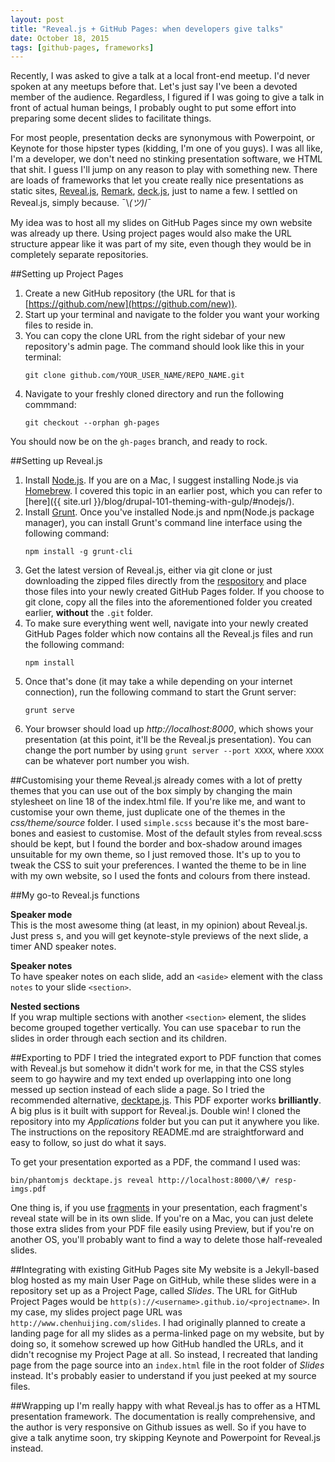 ```yaml
---
layout: post
title: "Reveal.js + GitHub Pages: when developers give talks"
date: October 18, 2015
tags: [github-pages, frameworks]
---
```


Recently, I was asked to give a talk at a local front-end meetup. I'd never spoken at any meetups before that. Let's just say I've been a devoted member of the audience. Regardless, I figured if I was going to give a talk in front of actual human beings, I probably ought to put some effort into preparing some decent slides to facilitate things. 

For most people, presentation decks are synonymous with Powerpoint, or Keynote for those hipster types (kidding, I'm one of you guys). I was all like, I'm a developer, we don't need no stinking presentation software, we HTML that shit. I guess I'll jump on any reason to play with something new. There are loads of frameworks that let you create really nice presentations as static sites, [Reveal.js](http://lab.hakim.se/reveal-js/), [Remark](http://remarkjs.com/), [deck.js](http://imakewebthings.com/deck.js/), just to name a few. I settled on Reveal.js, simply because. <span class="kaomoji">¯\\_(ツ)_/¯</span>

My idea was to host all my slides on GitHub Pages since my own website was already up there. Using project pages would also make the URL structure appear like it was part of my site, even though they would be in completely separate repositories.

##Setting up Project Pages
1. Create a new GitHub repository (the URL for that is [https://github.com/new](https://github.com/new)).
2. Start up your terminal and navigate to the folder you want your working files to reside in.
3. You can copy the clone URL from the right sidebar of your new repository's admin page. The command should look like this in your terminal:
    <pre><code class="language-bash">git clone github.com/YOUR_USER_NAME/REPO_NAME.git</code></pre>
4. Navigate to your freshly cloned directory and run the following commmand:
    <pre><code class="language-bash">git checkout --orphan gh-pages</code></pre>

You should now be on the `gh-pages` branch, and ready to rock.

##Setting up Reveal.js
1. Install [Node.js](https://nodejs.org/en/). If you are on a Mac, I suggest installing Node.js via [Homebrew](http://brew.sh/). I covered this topic in an earlier post, which you can refer to [here]({{ site.url }}/blog/drupal-101-theming-with-gulp/#nodejs/).
2. Install [Grunt](http://gruntjs.com/getting-started#installing-the-cli). Once you've installed Node.js and npm(Node.js package manager), you can install Grunt's command line interface using the following command:
    <pre><code class="language-bash">npm install -g grunt-cli</code></pre>
3. Get the latest version of Reveal.js, either via git clone or just downloading the zipped files directly from the [respository](https://github.com/hakimel/reveal.js/) and place those files into your newly created GitHub Pages folder. If you choose to git clone, copy all the files into the aforementioned folder you created earlier, **without** the `.git` folder.
4. To make sure everything went well, navigate into your newly created GitHub Pages folder which now contains all the Reveal.js files and run the following command:
    <pre><code class="language-bash">npm install</code></pre>
5. Once that's done (it may take a while depending on your internet connection), run the following command to start the Grunt server:
     <pre><code class="language-bash">grunt serve</code></pre>
6. Your browser should load up *http://localhost:8000*, which shows your presentation (at this point, it'll be the Reveal.js presentation). You can change the port number by using `grunt server --port XXXX`, where `XXXX` can be whatever port number you wish.

##Customising your theme
Reveal.js already comes with a lot of pretty themes that you can use out of the box simply by changing the main stylesheet on line 18 of the index.html file. If you're like me, and want to customise your own theme, just duplicate one of the themes in the *css/theme/source* folder. I used `simple.scss` because it's the most bare-bones and easiest to customise. Most of the default styles from reveal.scss should be kept, but I found the border and box-shadow around images unsuitable for my own theme, so I just removed those. It's up to you to tweak the CSS to suit your preferences. I wanted the theme to be in line with my own website, so I used the fonts and colours from there instead.

##My go-to Reveal.js functions

**Speaker mode**  
This is the most awesome thing (at least, in my opinion) about Reveal.js. Just press <kbd>s</kbd>, and you will get keynote-style previews of the next slide, a timer AND speaker notes.

**Speaker notes**  
To have speaker notes on each slide, add an `<aside>` element with the class `notes` to your slide `<section>`.

**Nested sections**  
If you wrap multiple sections with another `<section>` element, the slides become grouped together vertically. You can use <kbd>spacebar</kbd> to run the slides in order through each section and its children.

##Exporting to PDF
I tried the integrated export to PDF function that comes with Reveal.js but somehow it didn't work for me, in that the CSS styles seem to go haywire and my text ended up overlapping into one long messed up section instead of each slide a page. So I tried the recommended alternative, [decktape.js](https://github.com/astefanutti/decktape). This PDF exporter works **brilliantly**. A big plus is it built with support for Reveal.js. Double win! I cloned the repository into my *Applications* folder but you can put it anywhere you like. The instructions on the repository README.md are straightforward and easy to follow, so just do what it says.

<p class="no-margin">To get your presentation exported as a PDF, the command I used was:</p>
<pre><code class="language-bash">bin/phantomjs decktape.js reveal http://localhost:8000/\#/ resp-imgs.pdf</code></pre>

One thing is, if you use [fragments](https://github.com/hakimel/reveal.js#fragments) in your presentation, each fragment's reveal state will be in its own slide. If you're on a Mac, you can just delete those extra slides from your PDF file easily using Preview, but if you're on another OS, you'll probably want to find a way to delete those half-revealed slides. 

##Integrating with existing GitHub Pages site
My website is a Jekyll-based blog hosted as my main User Page on GitHub, while these slides were in a repository set up as a Project Page, called *Slides*. The URL for GitHub Project Pages would be `http(s)://<username>.github.io/<projectname>`. In my case, my slides project page URL was `http://www.chenhuijing.com/slides`. I had originally planned to create a landing page for all my slides as a perma-linked page on my website, but by doing so, it somehow screwed up how GitHub handled the URLs, and it didn't recognise my Project Page at all. So instead, I recreated that landing page from the page source into an `index.html` file in the root folder of *Slides* instead. It's probably easier to understand if you just peeked at my source files. 

##Wrapping up
I'm really happy with what Reveal.js has to offer as a HTML presentation framework. The documentation is really comprehensive, and the author is very responsive on Github issues as well. So if you have to give a talk anytime soon, try skipping Keynote and Powerpoint for Reveal.js instead.
